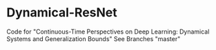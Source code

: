 # Dynamical-ResNet
Code for "Continuous-Time Perspectives on Deep Learning: Dynamical Systems and Generalization Bounds"
See Branches "master"
